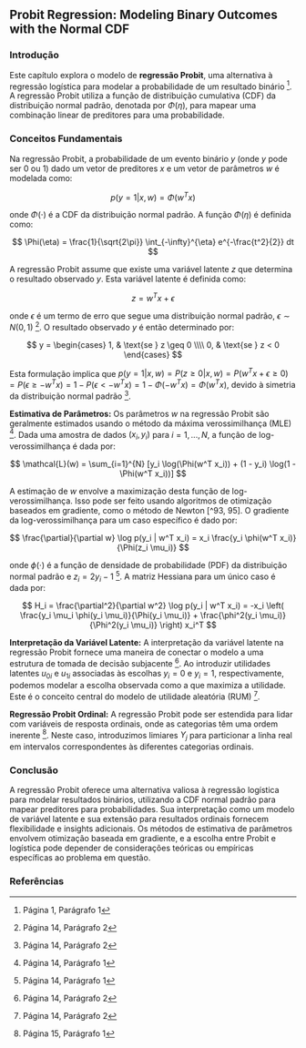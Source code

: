 ## Probit Regression: Modeling Binary Outcomes with the Normal CDF

### Introdução

Este capítulo explora o modelo de **regressão Probit**, uma alternativa à regressão logística para modelar a probabilidade de um resultado binário [^13]. A regressão Probit utiliza a função de distribuição cumulativa (CDF) da distribuição normal padrão, denotada por $\Phi(\eta)$, para mapear uma combinação linear de preditores para uma probabilidade.

### Conceitos Fundamentais

Na regressão Probit, a probabilidade de um evento binário $y$ (onde $y$ pode ser 0 ou 1) dado um vetor de preditores $x$ e um vetor de parâmetros $w$ é modelada como:

$$ p(y = 1 | x, w) = \Phi(w^T x) $$

onde $\Phi(\cdot)$ é a CDF da distribuição normal padrão. A função $\Phi(\eta)$ é definida como:

$$ \Phi(\eta) = \frac{1}{\sqrt{2\pi}} \int_{-\infty}^{\eta} e^{-\frac{t^2}{2}} dt $$

A regressão Probit assume que existe uma variável latente $z$ que determina o resultado observado $y$. Esta variável latente é definida como:

$$ z = w^T x + \epsilon $$

onde $\epsilon$ é um termo de erro que segue uma distribuição normal padrão, $\epsilon \sim N(0, 1)$ [^101]. O resultado observado $y$ é então determinado por:

$$ y = \begin{cases} 1, & \text{se } z \geq 0 \\\\ 0, & \text{se } z < 0 \end{cases} $$

Esta formulação implica que $p(y = 1 | x, w) = P(z \geq 0 | x, w) = P(w^T x + \epsilon \geq 0) = P(\epsilon \geq -w^T x) = 1 - P(\epsilon < -w^T x) = 1 - \Phi(-w^T x) = \Phi(w^T x)$, devido à simetria da distribuição normal padrão [^105].

**Estimativa de Parâmetros:** Os parâmetros $w$ na regressão Probit são geralmente estimados usando o método da máxima verossimilhança (MLE) [^95]. Dada uma amostra de dados $(x_i, y_i)$ para $i = 1, ..., N$, a função de log-verossimilhança é dada por:

$$ \mathcal{L}(w) = \sum_{i=1}^{N} [y_i \log(\Phi(w^T x_i)) + (1 - y_i) \log(1 - \Phi(w^T x_i))] $$

A estimação de $w$ envolve a maximização desta função de log-verossimilhança. Isso pode ser feito usando algoritmos de otimização baseados em gradiente, como o método de Newton [^93, 95]. O gradiente da log-verossimilhança para um caso específico é dado por:

$$ \frac{\partial}{\partial w} \log p(y_i | w^T x_i) = x_i \frac{y_i \phi(w^T x_i)}{\Phi(z_i \mu_i)} $$

onde $\phi(\cdot)$ é a função de densidade de probabilidade (PDF) da distribuição normal padrão e $z_i = 2y_i - 1$ [^95]. A matriz Hessiana para um único caso é dada por:

$$ H_i = \frac{\partial^2}{\partial w^2} \log p(y_i | w^T x_i) = -x_i \left( \frac{y_i \mu_i \phi(y_i \mu_i)}{\Phi(y_i \mu_i)} + \frac{\phi^2(y_i \mu_i)}{\Phi^2(y_i \mu_i)} \right) x_i^T $$

**Interpretação da Variável Latente:** A interpretação da variável latente na regressão Probit fornece uma maneira de conectar o modelo a uma estrutura de tomada de decisão subjacente [^100]. Ao introduzir utilidades latentes $u_{0i}$ e $u_{1i}$ associadas às escolhas $y_i = 0$ e $y_i = 1$, respectivamente, podemos modelar a escolha observada como a que maximiza a utilidade. Este é o conceito central do modelo de utilidade aleatória (RUM) [^100].

**Regressão Probit Ordinal:** A regressão Probit pode ser estendida para lidar com variáveis de resposta ordinais, onde as categorias têm uma ordem inerente [^106]. Neste caso, introduzimos limiares $Y_j$ para particionar a linha real em intervalos correspondentes às diferentes categorias ordinais.

### Conclusão

A regressão Probit oferece uma alternativa valiosa à regressão logística para modelar resultados binários, utilizando a CDF normal padrão para mapear preditores para probabilidades. Sua interpretação como um modelo de variável latente e sua extensão para resultados ordinais fornecem flexibilidade e insights adicionais. Os métodos de estimativa de parâmetros envolvem otimização baseada em gradiente, e a escolha entre Probit e logística pode depender de considerações teóricas ou empíricas específicas ao problema em questão.

### Referências
[^13]: Página 1, Parágrafo 1
[^93]: Página 13, Parágrafo 2
[^95]: Página 14, Parágrafo 1
[^100]: Página 14, Parágrafo 2
[^101]: Página 14, Parágrafo 2
[^105]: Página 14, Parágrafo 2
[^106]: Página 15, Parágrafo 1
<!-- END -->